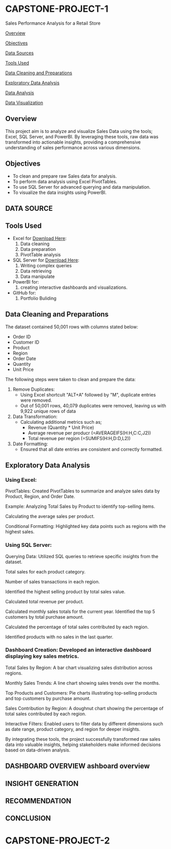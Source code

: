 # CAPSTONE-PROJECT-1
Sales Performance Analysis for a Retail Store

[Overview](#overview)

[Objectives](#objectives)

[Data Sources](#data-sources)

[Tools Used](#tools-used)

[Data Cleaning and Preparations](#data-cleaning-preparations)

[Exploratory Data Analysis](#exploratory-data-analysis)

[Data Analysis](#data-analysis)

[Data Visualization](#data-visualization)

## Overview
This project aim is to analyze and visualize Sales Data using the tools; Excel, SQL Server, and PowerBI. By leveraging these tools, raw data was transformed into actionable insights, providing a comprehensive understanding of sales performance across various dimensions.

## Objectives
- To clean and prepare raw Sales data for analysis.
- To perform data analysis using Excel PivotTables.
- To use SQL Server for advanced querying and data manipulation.
- To visualize the data insights using PowerBI.

## DATA SOURCE
  
## Tools Used
- Excel for [Download Here](https://www.microsoft.com):
  1. Data cleaning
  2. Data preparation
  3. PivotTable analysis
- SQL Server for [Download Here](https://www.microsoft.com/en/sql-server/sql-server-downloads):
  1.  Writing complex queries
  2.  Data retrieving
  3.  Data manipulate
- PowerBI for:
  1. creating interactive dashboards and visualizations.
- GitHub for:
  1. Portfolio Buliding


## Data Cleaning and Preparations
The dataset contained 50,001 rows with columns stated below:
- Order ID
- Customer ID
- Product
- Region
- Order Date
- Quantity
- Unit Price
  
The following steps were taken to clean and prepare the data:
1. Remove Duplicates:
   - Using Excel shortcult "ALT+A" followed by "M", duplicate entries were removed.
   - Out of 50,001 rows, 40,079 duplicates were removed, leaving us with 9,922 unique rows of data
2. Data Transformation:
   - Calculating additional metrics such as;
     - Revenue (Quantity * Unit Price)
     - Average revenue per producr (=AVERAGEIFS(H:H,C:C,J2))
     - Total revenue per region (=SUMIFS(H:H,D:D,L2))
3. Date Formatting:
   - Ensured that all date entries are consistent and correctly formatted.

## Exploratory Data Analysis
### Using Excel:
PivotTables: Created PivotTables to summarize and analyze sales data by Product, Region, and Order Date.

Example: Analyzing Total Sales by Product to identify top-selling items.

Calculating the average sales per product.

Conditional Formatting: Highlighted key data points such as regions with the highest sales.

### Using SQL Server:
Querying Data: Utilized SQL queries to retrieve specific insights from the dataset.

Total sales for each product category.

Number of sales transactions in each region.

Identified the highest selling product by total sales value.

Calculated total revenue per product.

Calculated monthly sales totals for the current year.
Identified the top 5 customers by total purchase amount.

Calculated the percentage of total sales contributed by each region.

Identified products with no sales in the last quarter.

### Dashboard Creation: Developed an interactive dashboard displaying key sales metrics.

Total Sales by Region: A bar chart visualizing sales distribution across regions.

Monthly Sales Trends: A line chart showing sales trends over the months.

Top Products and Customers: Pie charts illustrating top-selling products and top customers by purchase amount.

Sales Contribution by Region: A doughnut chart showing the percentage of total sales contributed by each region.

Interactive Filters: Enabled users to filter data by different dimensions such as date range, product category, and region for deeper insights.

By integrating these tools, the project successfully transformed raw sales data into valuable insights, helping stakeholders make informed decisions based on data-driven analysis.
## DASHBOARD OVERVIEW ashboard overview
## INSIGHT GENERATION
## RECOMMENDATION
## CONCLUSION
# CAPSTONE-PROJECT-2
